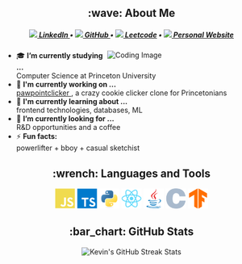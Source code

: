 <h2 align="center">:wave: About Me</h2>

<h5 align="center">
<a href="https://www.linkedin.com/in/kevin-liu-2495b6205/" title="LinkedIn Profile">
  <img width="22" src="https://raw.githubusercontent.com/rahuldkjain/github-profile-readme-generator/master/src/images/icons/Social/linked-in-alt.svg">
  LinkedIn
</a> •
<a href="https://github.com/Kevin-Liu-01" title="GitHub Profile">
  <img width="22" src="https://raw.githubusercontent.com/rahuldkjain/github-profile-readme-generator/master/src/images/icons/Social/github.svg">
  GitHub
</a> •
  <a href="https://leetcode.com/u/kliu01/" title="Stack Overflow Profile"><img width="22" src="https://raw.githubusercontent.com/rahuldkjain/github-profile-readme-generator/master/src/images/icons/Social/leet-code.svg"> Leetcode</a> •
   <a href="https://www.kevin-liu.tech/" title="Personal Website"><img width="28" src="https://kliu.vercel.app/images/logo.png"> Personal Website</a>

</h5>

<img src="https://gist.githubusercontent.com/patevs/b007a0e98fb216438d4cbf559fac4166/raw/88f20c9d749d756be63f22b09f3c4ac570bc5101/programming.gif" alt="Coding Image" align="right" width="300" height="auto" />

- 🎓 <b>I’m currently studying ... </b></br>
      Computer Science at Princeton University
- 🧪 <b>I'm currently working on ... </b></br> 
  <a href="https://pawpointclicker.vercel.app/" title="PawPointClicker">
  pawpointclicker
</a>, a crazy cookie clicker clone for Princetonians
- 🧠 <b>I'm currently learning about ... </b></br>
  frontend technologies, databases, ML
- 🔎 <b>I’m currently looking for ... </b></br>
  R&D opportunities and a coffee
- ⚡ <b>Fun facts:</b> </br>
  powerlifter + bboy + casual sketchist

<h2 align="center">:wrench: Languages and Tools</h2>
<p align="center"> 
  <code><img src="https://raw.githubusercontent.com/devicons/devicon/master/icons/javascript/javascript-plain.svg" alt="javascript" width="40" height="40"/></code>
  <code><img src="https://raw.githubusercontent.com/devicons/devicon/master/icons/typescript/typescript-original.svg" alt="typescript" width="40" height="40"/></code>
    <code><img src="https://raw.githubusercontent.com/devicons/devicon/master/icons/python/python-original.svg" alt="python" width="40" height="40"/></code>
  <code><img src="https://raw.githubusercontent.com/devicons/devicon/master/icons/react/react-original.svg" alt="react" width="40" height="40"/></code>
  <code><img src="https://raw.githubusercontent.com/devicons/devicon/master/icons/java/java-original.svg" alt="java" width="40" height="40"/></code>
  <code><img src="https://raw.githubusercontent.com/devicons/devicon/master/icons/c/c-original.svg" alt="c" width="40" height="40"/></code>
  <code><img src="https://raw.githubusercontent.com/devicons/devicon/master/icons/tensorflow/tensorflow-original.svg" alt="tensorflow" width="40" height="40"/></code>
</p>

<h2 align="center">:bar_chart: GitHub Stats</h2>
<p align="center">
  <img align="center" src="http://github-readme-streak-stats.herokuapp.com?user=Kevin-Liu-01&theme=dark&background=141321" alt="Kevin's GitHub Streak Stats" />
</p>
